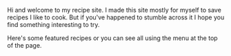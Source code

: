Hi and welcome to my recipe site. I made this site mostly for myself to save recipes I like to cook. 
But if you've happened to stumble across it I hope you find something interesting to try.


Here's some featured recipes or you can see all using the menu at the top of the page.
